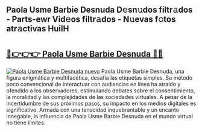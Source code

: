 ## Paola Usme Barbie Desnuda D𝚎sn𝚞dos filtr𝚊dos - Parts-ewr Vid𝚎os filtr𝚊dos - N𝚞evas f𝚘tos atr𝚊ctivas HuilH

# <h2><a href="http://mbbo74g.tromn.icu/?c=Paola+Usme+Barbie+Desnuda">🔗👉👉👉 Paola Usme Barbie Desnuda 🔗🔗</a></h2>

[![Paola Usme Barbie Desnuda nuevo](https://i.imgur.com/pEAQMta.gif)](http://mbbo74g.tromn.icu/?c=Paola+Usme+Barbie+Desnuda)
Paola Usme Barbie Desnuda, una figura enigmática y multifacética, desafía las etiquetas simples. Su método poco convencional de interactuar con audiencias en línea ha atraído y ofendido a los observadores, estimulando debates sobre el consentimiento, la moralidad y las complejidades de las sociedades virtuales. A pesar de la incertidumbre de sus próximos pasos, su impacto en los medios digitales es significativo. Armada con una tenacidad inquebrantable y un encanto innegable, la influencia de Paola Usme Barbie Desnuda en el mundo virtual no tiene límites.
